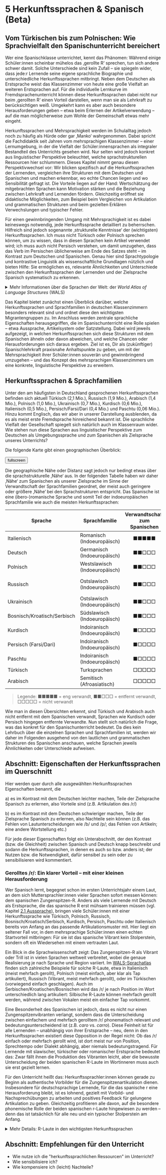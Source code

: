 # 5 Herkunftssprachen & Spanisch (Beta)

## Vom Türkischen bis zum Polnischen: Wie Sprachvielfalt den Spanischunterricht bereichert

Wer eine Spanischklasse unterrichtet, kennt das Phänomen: Während einige Schüler:innen scheinbar mühelos das ‚gerollte R‘ sprechen, tun sich andere schwer damit. Solche Unterschiede sind kein Zufall – sie spiegeln wider, dass jede:r Lernende seine eigene sprachliche Biographie und unterschiedliche Herkunftssprachen mitbringt. Neben dem Deutschen als Erstsprache weist das Klassenzimmer von heute eine große Vielfalt an weiteren Erstsprachen auf. Für die individuelle Lernkurve im Fremdsprachenunterricht können diese Herkunftssprachen dabei nicht nur beim ‚gerollten R‘ einen Vorteil darstellen, wenn man sie als Lehrkraft zu berücksichtigen weiß. Umgekehrt kann es aber auch besondere Herausforderungen geben – etwa beim Erlernen der Artikelverwendung – auf die man möglicherweise zum Wohle der Gemeinschaft etwas mehr eingeht.  

Herkunftssprachen und Mehrsprachigkeit werden im Schulalltag jedoch noch zu häufig als Hürde oder gar ‚Manko‘ wahrgenommen. Dabei spricht die Fachdidaktik seit Jahren vom mehrsprachigen Klassenzimmer – einer Lernumgebung, in der die Vielfalt der Schüler:innensprachen als integraler Bestandteil des Unterrichts gesehen wird. Nur selten wird jedoch konkret aus linguistischer Perspektive beleuchtet, welche sprachstrukturellen Ressourcen hier schlummern. Dieses Kapitel nimmt genau diesen Perspektivwechsel vor: Wir blicken spezifisch auf die Herkunftssprachen der Lernenden, vergleichen ihre Strukturen mit dem Deutschen und Spanischen und machen erkennbar, wo echte Chancen liegen und wo Sensibilität gefragt ist. Die Vorteile liegen auf der Hand: Wertschätzung der mitgebrachten Sprachen kann Motivation stärken und die Beziehung zwischen Lehrkraft und Lernenden fördern. Gleichzeitig eröffnet sie didaktische Möglichkeiten, zum Beispiel beim Vergleichen von Artikulation und grammatischen Strukturen und beim gezielten Erklären Verwechslungen und typischer Fehler.  

Für einen gewinnbringenden Umgang mit Mehrsprachigkeit ist es dabei keineswegs notwendig, jede Herkunftssprache detailliert zu beherrschen. Hilfreich sind jedoch sogenannte ‚strukturelle Kenntnisse‘ der (wichtigsten) Herkunftssprachen. Ich muss nicht Türkisch oder Polnisch sprechen können, um zu wissen, dass in diesen Sprachen kein Artikel verwendet wird; ich muss auch nicht Persisch verstehen, um damit umzugehen, dass das Verb im Persischen üblicherweise am Ende des Satzes steht – im Kontrast zum Deutschen und Spanischen. Genau hier sind Sprachtypologie und kontrastive Linguistik als wissenschaftliche Grundlagen nützlich und bieten Hilfe: Sie ermöglichen es, relevante Ähnlichkeiten und Unterschiede zwischen den Herkunftssprachen der Lernenden und der Zielsprache Spanisch systematisch zu erkennen.  

<details>
<summary>Mehr Informationen über die Sprachen der Welt: der <i>World Atlas of Language Structures</i> (WALS)</summary>

<p>Der World Atlas of Language Structures (WALS) ist ein interaktiver Online-Sprachatlas, der für Sprachinteressierte, Lehrkräfte und Studierende gleichermaßen spannende Einblicke bietet. Hier werden die wichtigsten Laut-, Grammatik- und Wortschatzmerkmale von über 2.500 Sprachen der Welt systematisch vergleichbar dargestellt.</p>

<p>Wer sich etwa fragt, in welchen Sprachen das berühmte gerollte r vorkommt, wie unterschiedlich Artikel funktionieren oder wo es besonders viele Vokale gibt, findet im WALS präzise Antworten – anschaulich auf Karten visualisiert und mit Hintergrundwissen ergänzt.
</p>

<p>Jeder Eintrag im WALS widmet sich einem bestimmten sprachlichen Phänomen (wie etwa "Taps and Trills" oder "Definite Articles"), erläutert es fachlich, gibt Beispiele aus ganz verschiedenen Sprachen und macht so globale Unterschiede wie Gemeinsamkeiten direkt sichtbar. Für Neugierige ist der WALS damit eine hervorragende Möglichkeit, gezielt nachzuschlagen, wie sich einzelne Merkmale im weltweiten Sprachvergleich verteilen – und welche Leistungen die Sprachenvielfalt unseres Planeten bereithält.</p>

<p>Zum <a href="https://wals.info/" target="_blank" rel="noopener noreferrer">WALS</a>.</p>

</details>

Das Kapitel bietet zunächst einen Überblick darüber, welche Herkunftssprachen und Sprachfamilien in deutschen Klassenzimmern besonders relevant sind und ordnet diese den wichtigsten Migrantengruppen zu. Im Anschluss werden zentrale sprachliche Eigenschaften herausgegriffen, die im Spanischunterricht eine Rolle spielen – etwa Aussprache, Artikelsystem oder Satzstellung. Dabei wird jeweils aufgezeigt, in welchen Herkunftssprachen sich diese Strukturen mit dem Spanischen ähneln oder davon abweichen, und welche Chancen oder Herausforderungen sich daraus ergeben. Ziel ist es, Dir als (zukünftiger) Spanischlehrkraft praxisnahe Anhaltspunkte zu geben, um mit der Mehrsprachigkeit ihrer Schüler:innen souverän und gewinnbringend umzugehen – und das Konzept des mehrsprachigen Klassenzimmers um eine konkrete, linguistische Perspektive zu erweitern.  

## Herkunftssprachen & Sprachfamilien

Unter den am häufigsten in Deutschland gesprochenen Herkunftssprachen befinden sich aktuell Türkisch (2,1 Mio.), Russisch (1,9 Mio.), Arabisch (1,4 Mio.), Polnisch (1,0 Mio.), Ukrainisch (0,7 Mio.), Kurdisch (0,6 Mio.), Italienisch (0,5 Mio.), Persisch/Farsi/Dari (0,4 Mio.) und Paschtu (0,06 Mio.). Hinzu kommt Englisch, das wir aber in unserer Darstellung ausblenden, da es als meist erste Fremdsprache hinreichend bekannt ist. Die sprachliche Vielfalt der Gesellschaft spiegelt sich natürlich auch im Klassenraum wider. Wie stehen nun diese Sprachen aus linguistischer Perspektive zum Deutschen als Umgebungssprache und zum Spanischen als Zielsprache unseres Unterrichts?  

Die folgende Karte gibt einen geographischen Überblick:

<div id="map-container">
  <button id="fullscreen-btn" onclick="toggleFullscreen()">
    <span class="material-icons">fullscreen</span>
  </button>
  <div id="mapid"></div>
</div>

<link rel="stylesheet" href="https://unpkg.com/leaflet/dist/leaflet.css" />
<link href="https://fonts.googleapis.com/icon?family=Material+Icons" rel="stylesheet">

Die geographische Nähe oder Distanz sagt jedoch nur bedingt etwas über die sprachstrukturelle ‚Nähe‘ aus. In der folgenden Tabelle haben wir daher ‚Nähe‘ zum Spanischen als unserer Zielsprache im Sinne der Verwandtschaft der Sprachfamilien geordnet, der meist auch geringere oder größere ‚Nähe‘ bei den Sprachstrukturen entspricht. Das Spanische ist eine (ibero-)romanische Sprache und somit Teil der indoeuropäischen Sprachfamilie wie auch die meisten Herkunftssprachen:  

| Sprache                    | Sprachfamilie                  | Verwandtschaft zum Spanischen | Migrantengruppen / Herkunft            |
|----------------------------|--------------------------------|:-----------------------------:|----------------------------------------|
| Italienisch                | Romanisch (Indoeuropäisch)     | ■■■■■                         | Italien                                |
| Deutsch                    | Germanisch (Indoeuropäisch)    | ■■□□□                         |                                        |
| Polnisch                   | Westslawisch (Indoeuropäisch)  | ■■□□□                         | Polen                                  |
| Russisch                   | Ostslawisch (Indoeuropäisch)   | ■■□□□                         | Russland, postsowjetische Staaten      |
| Ukrainisch                 | Ostslawisch (Indoeuropäisch)   | ■■□□□                         | Ukraine                                |
| Bosnisch/Kroatisch/Serbisch| Südslawisch (Indoeuropäisch)   | ■■□□□                         | Bosnien, Kroatien, Serbien             |
| Kurdisch                   | Indoiranisch (Indoeuropäisch)  | ■□□□□                         | Türkei, Syrien, Irak, Iran             |
| Persisch (Farsi/Dari)      | Indoiranisch (Indoeuropäisch)  | ■□□□□                         | Iran, Afghanistan                      |
| Paschtu                    | Indoiranisch (Indoeuropäisch)  | ■□□□□                         | Afghanistan, Pakistan                  |
| Türkisch                   | Turksprachen                   | □□□□□                         | Türkei                                 |
| Arabisch                   | Semitisch (Afroasiatisch)      | □□□□□                         | Syrien, Irak, Nordafrika               |

> Legende: ■■■■■ = eng verwandt, ■■□□□ = entfernt verwandt, □□□□□ = nicht verwandt  
  
Wie man in diesen Übersichten erkennt, sind Türkisch und Arabisch auch nicht entfernt mit dem Spanischen verwandt, Sprachen wie Kurdisch oder Persisch hingegen entfernte Verwandte. Nun stellt sich natürlich die Frage, was das konkret für den Spanischunterricht bedeutet. Da dies kein Lehrbuch über die einzelnen Sprachen und Sprachfamilien ist, werden wir daher im Folgenden ausgehend von den lautlichen und grammatischen Strukturen des Spanischen anschauen, welche Sprachen jeweils Ähnlichkeiten oder Unterschiede aufweisen.

## Abschnitt: Eigenschaften der Herkunftssprachen im Querschnitt  

Hier werden quer durch alle ausgewählten Herkunftssprachen Eigenschaften benannt, die  
  
a) es im Kontrast mit dem Deutschen leichter machen, Teile der Zielsprache Spanisch zu erlernen, also Vorteile sind (z.B. Artikulation des /r/)  
  
b) es im Kontrast mit dem Deutschen schwieriger machen, Teile der Zielsprache Spanisch zu erlernen, also Nachteile sein können (z.B. das Fehlen von Lautunterscheidungen wie /b/ und /p/; das Fehlen von Artikeln; eine andere Wortstellung etc.)  
  
Für jede dieser Eigenschaften folgt ein Unterabschnitt, der den Kontrast (bzw. die Gleichheit) zwischen Spanisch und Deutsch knapp beschreibt und sodann die Herkunftssprachen, in denen es auch so bzw. anders ist; der Nutzen bzw. die Notwendigkeit, dafür sensibel zu sein oder zu sensibilisieren wird kommentiert.

### Gerolltes /r/: Ein klarer Vorteil – mit einer kleinen Herausforderung

Wer Spanisch lernt, begegnet schon im ersten Unterrichtsjahr einem Laut, an dem sich Muttersprachler:innen vieler Sprachen sofort messen können: dem spanischen Zungenspitzen-R. Anders als viele Lernende mit Deutsch als Erstsprache, die das spanische R erst mühsam trainieren müssen (vgl. Kapitel [2.1 Aussprache](../aussprache/aussprache.md)), bringen viele Schüler:innen mit einer Herkunftssprache wie Türkisch, Polnisch, Russisch, Bosnisch/Kroatisch/Serbisch, Kurdisch, Persisch, Paschtu oder Italienisch bereits von Anfang an das passende Artikulationsmuster mit. Hier liegt ein seltener Fall vor, in dem mehrsprachige Schüler:innen einen echten Startvorteil mitbringen: Für sie ist das spanische Vibrant kein Stolperstein, sondern oft ein Wiedersehen mit einem vertrauten Laut.  

Ein Blick in die Sprachwissenschaft zeigt: Das Zungenspitzen-R als Vibrant oder Trill ist in vielen Sprachen weltweit verbreitet, wobei die genaue Realisierung je nach Sprache und Region variiert. Im [WALS-Sprachatlas](https://wals.info/feature/19A) finden sich zahlreiche Beispiele für solche R-Laute, etwa in Italienisch (meist mehrfach gerollt), Polnisch (meist einfach, aber klar als Tap artikuliert), Russisch (Vibrant, meist mehrfach gerollt), oder im Türkischen (vorwiegend einfach geschlagen). Auch im Serbischen/Kroatischen/Bosnischen wird das <span class="meta">/r/</span> je nach Position im Wort unterschiedlich lang artikuliert: Silbische R-Laute können mehrfach gerollt werden, während zwischen Vokalen meist ein einfacher Tap vorkommt.

Eine Besonderheit des Spanischen ist jedoch, dass es nicht nur einen Zungenspitzenvibranten verlangt, sondern dass die Unterscheidung zwischen einfachem und mehrfach gerolltem <span class="meta">/r/</span> phonematisch relevant und bedeutungsunterscheidend ist (z.B. *caro* vs. *carro*). Diese Feinheit ist für alle Lernenden – unabhängig von ihrer Erstsprache – neu, denn in den Herkunftssprachen existiert diese Opposition in der Regel nicht: Ob das <span class="meta">/r/</span> einfach oder mehrfach gerollt wird, ist dort meist nur von Position, Sprechtempo oder Dialekt abhängig, aber niemals bedeutungstragend. Für Lernende mit slawischer, türkischer oder romanischer Erstsprache bedeutet das: Zwar fällt ihnen die Produktion des Vibranten leicht, aber die bewusste Unterscheidung der beiden spanischen R-Laute im Wortinneren muss auch sie erst gezielt lernen.

Für den Unterricht heißt das: Herkunftssprachler:innen können gerade zu Beginn als authentische Vorbilder für die Zungenspitzenartikulation dienen. Insbesondere für deutschsprachige Lernende, für die das spanische r eine Herausforderung bleibt, ist es lohnend, gezielt mit Vorbild- und Nachsprechübungen zu arbeiten und positives Feedback für gelungene Artikulation zu geben. Gleichzeitig profitieren alle davon, auf die besondere phonemische Rolle der beiden spanischen r-Laute hingewiesen zu werden – denn das ist tatsächlich für alle neu und ein typischer Stolperstein am Anfang.

<details>
<summary>Mehr Details: R-Laute in den wichtigsten Herkunftssprachen</summary>

**Türkisch:** Das <span class="meta">/r/</span> ist stets ein Zungenspitzenvibrant (Tap), der meist einfach geschlagen wird – unabhängig von der Wortposition. Ein mehrfach gerolltes <span class="meta">/r/</span> kommt im Türkischen nicht systematisch vor.

**Italienisch:** In den meisten Dialekten wird <span class="meta">/r/</span> als Trill ausgesprochen, oft mehrfach gerollt, besonders in betonter Stellung oder zwischen Vokalen. In Norditalien gibt es in einigen Varietäten jedoch auch einfach geschlagene Varianten, aber keine Bedeutungsunterschiede.

**Russisch, Polnisch, Ukrainisch:** Das <span class="meta">/r/</span> ist überwiegend ein mehrfach gerollter Vibrant, wobei die Zahl der Schläge regional und sprecherabhängig variieren kann. In schneller Rede ist auch ein Tap möglich. Bedeutungsunterscheidend ist diese Variation aber nicht.

**Bosnisch/Kroatisch/Serbisch (BKS):** Hier kommt es auf die Silbenstruktur an: Steht das <span class="meta">/r/</span> silbisch (z.B. *prst* "Finger"), kann es mehrfach gerollt werden, in anderen Positionen reicht oft ein einfacher Tap. Auch hier spielt die Länge keine Rolle für die Bedeutung.

**Kurdische Sprachen (Kurmancî, Sorani):** Das <span class="meta">/r/</span> wird in Kurmancî als einfacher Tap oder als kurzer Trill ausgesprochen, je nach Position und Betonung. In Sorani überwiegt der Tap.

**Persisch und Paschtu:** Das <span class="meta">/r/</span> ist in beiden Sprachen meist ein Tap, selten ein kurzer Trill. Im Persischen findet sich in manchen urbanen Varietäten gelegentlich ein uvulares <span class="meta">/r/</span>, das aber keine Standardaussprache darstellt.

**Arabisch:** In den meisten arabischen Dialekten ist <span class="meta">/r/</span> ein Zungenspitzenvibrant, meist einfach, manchmal (je nach Region und Sprechstil) auch mehrfach gerollt. In manchen nordafrikanischen Dialekten gibt es Varianten mit stärkerem Trill, während in anderen Dialekten (besonders im Irakischen) das <span class="meta">/r/</span> gelegentlich als emphatisch realisiert wird. Ein systematischer Bedeutungsunterschied wie im Spanischen besteht jedoch nicht.

**Fazit:** In keiner der genannten Herkunftssprachen ist die Unterscheidung zwischen einfachem und mehrfach gerolltem <span class="meta">/r/</span> phonematisch relevant – die genaue Realisierung hängt von Kontext, Sprechtempo oder regionaler Variation ab. Für eine anschauliche Übersicht der <span class="meta">/r/</span>-Typen weltweit siehe auch [WALS Feature 19A: Taps and Trills](https://wals.info/feature/19A).

</details>


## Abschnitt: Empfehlungen für den Unterricht  

- Wie nutze ich die "herkunftssprachlichen Ressourcen" im Unterricht?
- Wie sensibilisiere ich?
- Wie kompensiere ich (leicht) Nachteile?
